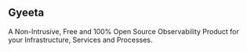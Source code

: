 ## Gyeeta

A Non-Intrusive, Free and 100% Open Source Observability Product for your Infrastructure, Services and Processes.
